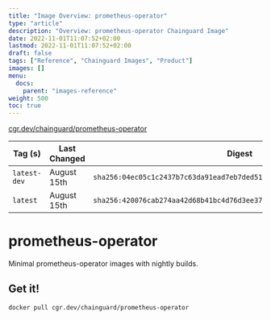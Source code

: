 ```yaml
---
title: "Image Overview: prometheus-operator"
type: "article"
description: "Overview: prometheus-operator Chainguard Image"
date: 2022-11-01T11:07:52+02:00
lastmod: 2022-11-01T11:07:52+02:00
draft: false
tags: ["Reference", "Chainguard Images", "Product"]
images: []
menu:
  docs:
    parent: "images-reference"
weight: 500
toc: true
---
```


[cgr.dev/chainguard/prometheus-operator](https://github.com/chainguard-images/images/tree/main/images/prometheus-operator)

| Tag (s)       | Last Changed | Digest                                                                    |
|---------------|--------------|---------------------------------------------------------------------------|
|  `latest-dev` | August 15th  | `sha256:04ec05c1c2437b7c63da91ead7eb7ded51eecea5890b20b1b6ff7aefdd0cff0d` |
|  `latest`     | August 15th  | `sha256:420076cab274aa42d68b41bc4d76d3ee37740e40b2de8a92a0fbf3670d489639` |

# prometheus-operator

Minimal prometheus-operator images with nightly builds.

## Get it!

```shell
docker pull cgr.dev/chainguard/prometheus-operator
```
